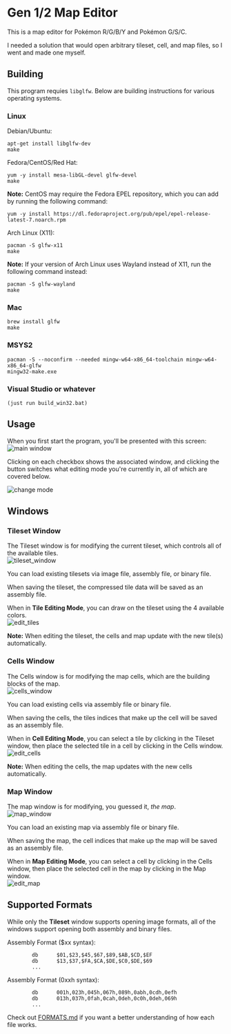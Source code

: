 Gen 1/2 Map Editor
=====
This is a map editor for Pokémon R/G/B/Y and Pokémon G/S/C.

I needed a solution that would open arbitrary tileset, cell, and map files, so I went and made one myself.

Building
--------
This program requies `libglfw`. Below are building instructions for various operating systems.

### Linux
Debian/Ubuntu:
```
apt-get install libglfw-dev
make
```

Fedora/CentOS/Red Hat:
```
yum -y install mesa-libGL-devel glfw-devel
make
```

**Note:** CentOS may require the Fedora EPEL repository, which you can add by running the following command:
```
yum -y install https://dl.fedoraproject.org/pub/epel/epel-release-latest-7.noarch.rpm
```

Arch Linux (X11):
```
pacman -S glfw-x11
make
```

**Note:** If your version of Arch Linux uses Wayland instead of X11, run the following command instead:
```
pacman -S glfw-wayland
make
```

### Mac
```
brew install glfw
make
```

### MSYS2
```
pacman -S --noconfirm --needed mingw-w64-x86_64-toolchain mingw-w64-x86_64-glfw
mingw32-make.exe
```

### Visual Studio or whatever
```
(just run build_win32.bat)
```

Usage
--------
When you first start the program, you'll be presented with this screen:
<br>![main window](https://user-images.githubusercontent.com/15955749/58767119-937d9380-854c-11e9-99f3-09eef54530b4.png)

Clicking on each checkbox shows the associated window, and clicking the button switches what editing mode you're currently in, all of which are covered below.

![change mode](https://user-images.githubusercontent.com/15955749/58827258-321afa80-8608-11e9-8f24-da35d99f67a4.gif)

Windows
--------
### Tileset Window
The Tileset window is for modifying the current tileset, which controls all of the available tiles.
<br>![tileset_window](https://user-images.githubusercontent.com/15955749/58767178-4fd75980-854d-11e9-8d83-37964f958a6d.png)

You can load existing tilesets via image file, assembly file, or binary file.

When saving the tileset, the compressed tile data will be saved as an assembly file.

When in **Tile Editing Mode**, you can draw on the tileset using the 4 available colors.
<br>![edit_tiles](https://user-images.githubusercontent.com/15955749/58767245-1d7a2c00-854e-11e9-9b79-c4a6f594f02f.gif)

**Note:** When editing the tileset, the cells and map update with the new tile(s) automatically.

### Cells Window
The Cells window is for modifying the map cells, which are the building blocks of the map.
<br>![cells_window](https://user-images.githubusercontent.com/15955749/58767278-6fbb4d00-854e-11e9-9faf-b9102cad7fb9.png)

You can load existing cells via assembly file or binary file.

When saving the cells, the tiles indices that make up the cell will be saved as an assembly file.

When in **Cell Editing Mode**, you can select a tile by clicking in the Tileset window, then place the selected tile in a cell by clicking in the Cells window.
<br>![edit_cells](https://user-images.githubusercontent.com/15955749/58767297-d3de1100-854e-11e9-998c-1aebc73a458c.gif)

**Note:** When editing the cells, the map updates with the new cells automatically.

### Map Window
The map window is for modifying, you guessed it, _the map_.
<br>![map_window](https://user-images.githubusercontent.com/15955749/58767329-37683e80-854f-11e9-8a8d-35c2364870e3.png)

You can load an existing map via assembly file or binary file.

When saving the map, the cell indices that make up the map will be saved as an assembly file.

When in **Map Editing Mode**, you can select a cell by clicking in the Cells window, then place the selected cell in the map by clicking in the Map window.
<br>![edit_map](https://user-images.githubusercontent.com/15955749/58767338-55ce3a00-854f-11e9-87bb-17c01220ea8b.gif)

Supported Formats
--------
While only the **Tileset** window supports opening image formats, all of the windows support opening both assembly and binary files.

Assembly Format ($xx syntax):
```
        db      $01,$23,$45,$67,$89,$AB,$CD,$EF
        db      $13,$37,$FA,$CA,$DE,$C0,$DE,$69
        ...
```

Assembly Format (0xxh syntax):
```
        db      001h,023h,045h,067h,089h,0abh,0cdh,0efh
        db      013h,037h,0fah,0cah,0deh,0c0h,0deh,069h
        ...
```

Check out [FORMATS.md](https://github.com/KernelEquinox/map-editor/blob/master/FORMATS.md) if you want a better understanding of how each file works.
